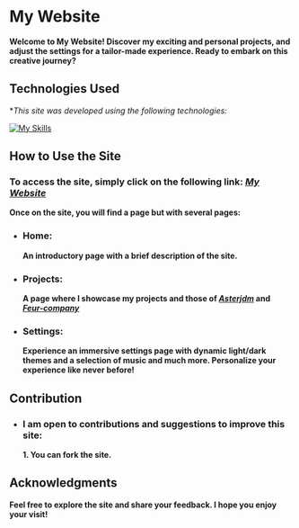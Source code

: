 # My Website

**Welcome to My Website! Discover my exciting and personal projects, and adjust the settings for a tailor-made experience. Ready to embark on this creative journey?**

## Technologies Used

**This site was developed using the following technologies:*

[![My Skills](https://skillicons.dev/icons?i=html,css,js)](https://github.com/Vital-Vuillaume)

## How to Use the Site

### To access the site, simply click on the following link: [***My Website***](https://rmbi.ch/vital/)

**Once on the site, you will find a page but with several pages:**

- ### Home:
  
   **An introductory page with a brief description of the site.**
  
- ### Projects:
  
   **A page where I showcase my projects and those of [***Asterjdm***](https://github.com/asterjdm) and [***Feur-company***](https://github.com/Feur-company)**
  
- ### Settings:
  
   **Experience an immersive settings page with dynamic light/dark themes and a selection of music and much more. Personalize your experience like never before!**

## Contribution

- ### I am open to contributions and suggestions to improve this site:

  **1. You can fork the site.**

## Acknowledgments

**Feel free to explore the site and share your feedback. I hope you enjoy your visit!**
